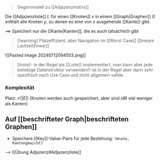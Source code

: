> Gegenmodell zu [[Adjazenzmatrix]]


Die [[Adjazenzliste]] $L$ für einen [[Knoten]] $x$ in einem [[Graph|Graphen]] $G$ enthält alle Knoten $y$, zu denen es eine von $x$ ausgehende [[Kante]] gibt.

==> Speichert nur die [[Kante|Kanten]], die es auch tatsächlich gibt
> [!warning] Platzeffizient, aber Navigation im [[Worst Case]] [[lineare Laufzeit|linear]]

![[Pasted image 20240712094553.png]]

> [!note]- in der Regel als [[Liste]] implementiert, man kann aber jede beliebige Datenstruktur verwenden!!
> ist in der Regel aber dann sehr spezifisch nach Use Case und nicht allgemein valide
### Komplexität
Platz: $\mathcal{O}(|E|)$ (Knoten werden auch gespeichert, aber sind idR viel weniger als Kanten)


## Auf [[beschrifteter Graph|beschrifteten Graphen]]
- Speichere [[Key]]-Value-Pairs für jede Beziehung: `(Knote, Kantengewicht)` 

--> [[Übung Adjazenz#Adjazenzliste]]
